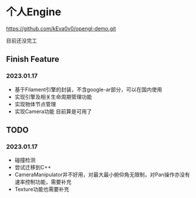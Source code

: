 # 个人Engine

https://github.com/kEva0v0/opengl-demo.git

目前还没完工

## Finish Feature

### 2023.01.17

- 基于Filament引擎的封装，不含google-ar部分，可以在国内使用
- 实现引擎及相关生命周期管理功能
- 实现物体节点管理
- 实现Camera功能
目前算是可用了

## TODO

### 2023.01.17

- 碰撞检测
- 尝试迁移到C++
- CameraManipulator并不好用，对最大最小俯仰角无限制，对Pan操作亦没有速率控制功能，需要补充
- Texture功能也需要补充